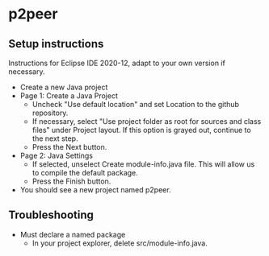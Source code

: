 # p2peer

## Setup instructions
Instructions for Eclipse IDE 2020-12, adapt to your own version if necessary.
* Create a new Java project
* Page 1: Create a Java Project
	* Uncheck "Use default location" and set Location to the github repository.
	* If necessary, select "Use project folder as root for sources and class files" under Project layout. If this option is grayed out, continue to the next step.
	* Press the Next button.
* Page 2: Java Settings
	* If selected, unselect Create module-info.java file. This will allow us to compile the default package.
	* Press the Finish button.
* You should see a new project named p2peer.
## Troubleshooting
* Must declare a named package
	* In your project explorer, delete src/module-info.java.